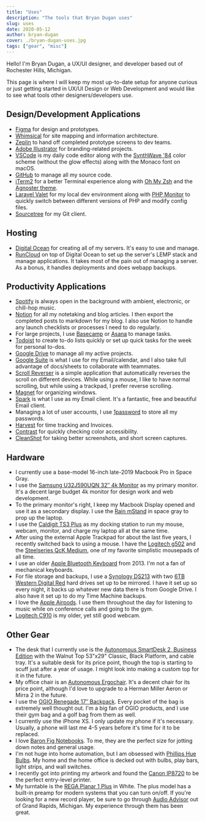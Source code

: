 ```yaml
---
title: "Uses"
description: "The tools that Bryan Dugan uses"
slug: uses
date: 2020-05-12
author: bryan-dugan
cover: ./bryan-dugan-uses.jpg
tags: ["gear", "misc"]
---
```


Hello! I'm Bryan Dugan, a UX/UI designer, and developer based out of Rochester Hills, Michigan.

This page is where I will keep my most up-to-date setup for anyone curious or just getting started in UX/UI Design or Web Development and would like to see what tools other designers/developers use.

## Design/Development Applications

-   [Figma](https://figma.com/) for design and prototypes.
-   [Whimsical](https://whimsical.com/) for site mapping and information architecture.
-   [Zeplin](https://zeplin.io/) to hand off completed prototype screens to dev teams.
-   [Adobe Illustrator](https://www.adobe.com/products/illustrator.html) for branding-related projects.
-   [VSCode](https://code.visualstudio.com/) is my daily code editor along with the [SynthWave '84](https://marketplace.visualstudio.com/items?itemName=RobbOwen.synthwave-vscode) color scheme (without the glow effects) along with the Monaco font on macOS.
-   [GitHub](https://github.com/) to manage all my source code.
-   [iTerm2](https://iterm2.com/) for a better Terminal experience along with [Oh My Zsh](https://ohmyz.sh/) and the [Agnoster theme](https://github.com/agnoster/agnoster-zsh-theme).
-   [Laravel Valet](https://laravel.com/docs/8.x/valet) for my local dev environment along with [PHP Monitor](https://github.com/nicoverbruggen/phpmon) to quickly switch between different versions of PHP and modify config files.
-   [Sourcetree](https://www.sourcetreeapp.com/) for my Git client.

## Hosting

-   [Digital Ocean](https://m.do.co/c/ac1815b98d4c) for creating all of my servers. It's easy to use and manage.
-   [RunCloud](https://runcloud.io/r/ZMrWgZNDeyRw) on top of Digital Ocean to set up the server's LEMP stack and manage applications. It takes most of the pain out of managing a server. As a bonus, it handles deployments and does webapp backups.

## Productivity Applications

-   [Spotify](https://www.spotify.com/) is always open in the background with ambient, electronic, or chill-hop music.
-   [Notion](https://www.notion.so/?r=0e97ed20a2904e06a5a22c190f01516a) for all my notetaking and blog articles. I then export the completed posts to markdown for my blog. I also use Notion to handle any launch checklists or processes I need to do regularly.
-   For large projects, I use [Basecamp](https://basecamp.com/) or [Asana](https://asana.com/) to manage tasks.
-   [Todoist](https://todoist.com/) to create to-do lists quickly or set up quick tasks for the week for personal to-dos.
-   [Google Drive](https://www.google.com/drive/) to manage all my active projects.
-   [Google Suite](https://gsuite.google.com/) is what I use for my Email/calendar, and I also take full advantage of docs/sheets to collaborate with teammates.
-   [Scroll Reverser](https://pilotmoon.com/scrollreverser/) is a simple application that automatically reverses the scroll on different devices. While using a mouse, I like to have normal scrolling, but while using a trackpad, I prefer reverse scrolling.
-   [Magnet](https://apps.apple.com/us/app/magnet/id441258766?mt=12) for organizing windows.
-   [Spark](https://apps.apple.com/us/app/spark-email-app-by-readdle/id1176895641?mt=12) is what I use as my Email client. It's a fantastic, free and beautiful Email client.
-   Managing a lot of user accounts, I use [1password](https://1password.com/) to store all my passwords.
-   [Harvest](http://try.hrv.st/1-683890) for time tracking and Invoices.
-   [Contrast](https://usecontrast.com/) for quickly checking color accessibility.
-   [CleanShot](https://cleanshot.com/) for taking better screenshots, and short screen captures.

## Hardware

-   I currently use a base-model 16-inch late-2019 Macbook Pro in Space Gray.
-   I use the [Samsung U32J590UQN 32″ 4k Monitor](https://amzn.to/3ghi98Q) as my primary monitor. It's a decent large budget 4k monitor for design work and web development.
-   To the primary monitor's right, I keep my Macbook Display opened and use it as a secondary display. I use the [Rain mStand](https://amzn.to/2XpXfMb) in space gray to prop up the laptop.
-   I use the [Caldigit TS3 Plus](https://www.amazon.com/gp/product/B07CZPV8DF/) as my docking station to run my mouse, webcam, monitor, and charge my laptop all at the same time.
-   After using the external Apple Trackpad for about the last five years, I recently switched back to using a mouse. I have the [Logitech g502](https://amzn.to/2LXgZ4C) and the [Steelseries QcK Medium](https://www.amazon.com/SteelSeries-QcK-Cloth-Gaming-Mouse/dp/B000UEZ36W/ref=sr_1_2?crid=1IN3O6QU2K3JH&keywords=steelseries%2Bqck&qid=1571695695&sprefix=steelseries%2B%2Caps%2C162&sr=8-2&th=1), one of my favorite simplistic mousepads of all time.
-   I use an older [Apple Bluetooth Keyboard](https://amzn.to/36yJtes) from 2013. I'm not a fan of mechanical keyboards.
-   For file storage and backups, I use a [Synology DS213](https://amzn.to/2XlRrTU) with two [6TB Western Digital Red](https://amzn.to/3ghXIIN) hard drives set up to be mirrored. I have it set up so every night, it backs up whatever new data there is from Google Drive. I also have it set up to do my Time Machine backups.
-   I love the [Apple Airpods](https://amzn.to/3ghXIIN). I use them throughout the day for listening to music while on conference calls and going to the gym.
-   [Logitech C910](https://www.amazon.com/Logitech-HD-Pro-Webcam-C910/dp/B00524UKF4/) is my older, yet still good webcam.

## Other Gear

-   The desk that I currently use is the [Autonomous SmartDesk 2, Business Edition](https://bit.ly/3eGgNTu) with the Walnut Top 53"x29" Classic, Black Platform, and cable tray. It's a suitable desk for its price point, though the top is starting to scuff just after a year of usage. I might look into making a custom top for it in the future.
-   My office chair is an [Autonomous Ergochair](https://bit.ly/3eGgNTu). It's a decent chair for its price point, although I'd love to upgrade to a Herman Miller Aeron or Mirra 2 in the future.
-   I use the [OGIO Renegade 17″ Backpack](https://amzn.to/3eeEdiv). Every pocket of the bag is extremely well thought out. I'm a big fan of OGIO products, and I use their gym bag and a golf bag from them as well.
-   I currently use the iPhone XS. I only update my phone if it's necessary. Usually, a phone will last me 4-5 years before it's time for it to be replaced.
-   I love [Baron Fig Notebooks](https://www.baronfig.com/). To me, they are the perfect size for jotting down notes and general usage.
-   I'm not huge into home automation, but I am obsessed with [Phillips Hue Bulbs](https://amzn.to/2LWbq6w). My home and the home office is decked out with bulbs, play bars, light strips, and wall switches.
-   I recently got into printing my artwork and found the [Canon IP8720](https://amzn.to/3luX9gP) to be the perfect entry-level printer.
-   My turntable is the [REGA Planar 1 Plus](https://amzn.to/3jGwgpG) in White. The plus model has a built-in preamp for modern systems that you can turn on/off. If you're looking for a new record player, be sure to go through [Audio Advisor](https://www.audioadvisor.com/) out of Grand Rapids, Michigan. My experience through them has been great.
